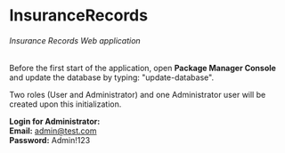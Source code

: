 # InsuranceRecords
###### Insurance Records Web application 

Before the first start of the application, open **Package Manager Console** and update the database by typing: "update-database".

Two roles (User and Administrator) and one Administrator user will be created upon this initialization.

**Login for Administrator:**  
**Email:** admin@test.com  
**Password:** Admin!123
